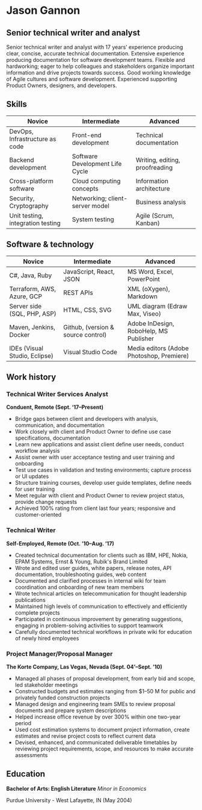 # Jason Gannon

## Senior technical writer and analyst

Senior technical writer and analyst with 17 years’ experience producing clear, concise, accurate technical documentation. Extensive experience producing documentation for software development teams.
Flexible and hardworking; eager to help colleagues and stakeholders organize important information and drive projects towards success.
Good working knowledge of Agile cultures and software development. Experienced supporting Product Owners, designers, and developers.

## Skills

| Novice | Intermediate | Advanced |
|--------|--------------|-------|
| DevOps, Infrastructure as code  |  Front-end development | Technical documentation |
| Backend development | Software Development Life Cycle  | Writing, editing, proofreading |
| Cross-platform software | Cloud computing concepts  | Information architecture |
| Security, Cryptography | Networking; client-server model | Business analysis |
| Unit testing, integration testing | System testing |  Agile (Scrum, Kanban) |

## Software & technology

| Novice | Intermediate | Advanced |
|--------|--------------|-------|
| C#, Java, Ruby | JavaScript, React, JSON | MS Word, Excel, PowerPoint |
| Terraform, AWS, Azure, GCP | REST APIs | XML (oXygen), Markdown |
| Server side (SQL, PHP, ASP)  | HTML, CSS, SVG | UML diagram (Edraw Max, Viseo) |
| Maven, Jenkins, Docker  | Github, (version & source control) | Adobe InDesign, RoboHelp, MS Publisher |
| IDEs (Visual Studio, Eclipse) | Visual Studio Code  | Media editors (Adobe Photoshop, Premiere)  |

## Work history

### Technical Writer Services Analyst

__Conduent, Remote (Sept. ‘17–Present)__

* Bridge gaps between client and developers with analysis, communication, and documentation
* Work closely with client and Product Owner to define use case specifications, documentation
* Learn new applications and assist client define user needs, conduct workflow analysis
* Assist owner with user acceptance testing and user training and onboarding
* Test use cases in validation and testing environments; capture process or UI updates
* Structure training courses, develop user guide templates, define needs for user training
* Meet regular with client and Product Owner to review project status, provide change requests
* Achieved 100% rating from client last four years; responsive and customer-oriented

### Technical Writer

__Self-Employed, Remote (Oct. ’10–Aug. ’17)__

* Created technical documentation for clients such as IBM, HPE, Nokia, EPAM Systems, Ernst & Young, Rubik's Brand Limited
* Wrote and edited user guides, white papers, release notes, API documentation, troubleshooting guides, web content
* Documented and clarified processes in internal wiki for team coordination and onboarding of new team members
* Wrote technical articles on telecommunication for thought leadership publications
* Maintained high levels of communication to effectively and efficiently complete projects
* Participated in continuous improvement by generating suggestions, engaging in problem-solving activities to support teamwork
* Carefully documented technical workflows in private wiki for education of newly hired employees

### Project Manager/Proposal Manager

__The Korte Company, Las Vegas, Nevada (Sept. 04’–Sept. ’10)__

* Managed all phases of proposal development, from early bid and scope, led stakeholder meetings
* Constructed budgets and estimates ranging from $1–50 M for public and privately funded construction projects
* Managed design and engineering team SMEs to review proposal documents and prepare system descriptions
* Helped increase office revenue by over 300% within one two-year period
* Used cost estimation systems to document project information, create estimates and revise project costs to reflect current data
* Devised, enhanced, and communicated deliverable timetables by reviewing project requirements, scope, and resources to make accurate assessments

## Education

__Bachelor of Arts: English Literature__
_Minor in Economics_

Purdue University - West Lafayette, IN (May 2004)
